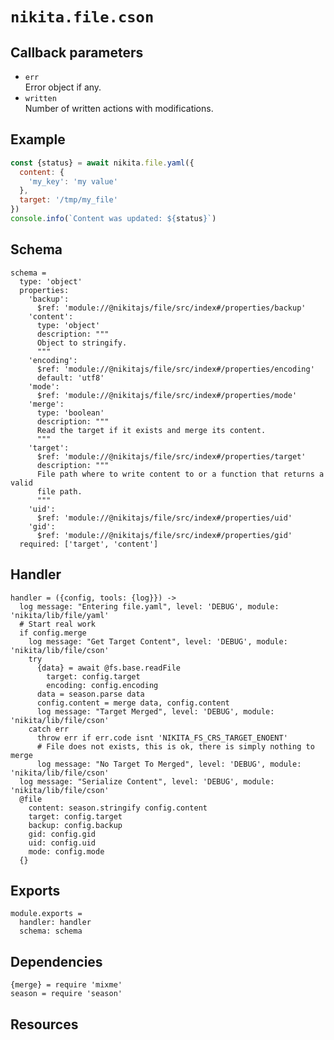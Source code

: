 
# `nikita.file.cson`

## Callback parameters

* `err`   
  Error object if any.   
* `written`   
  Number of written actions with modifications.   

## Example

```js
const {status} = await nikita.file.yaml({
  content: {
    'my_key': 'my value'
  },
  target: '/tmp/my_file'
})
console.info(`Content was updated: ${status}`)
```

## Schema

    schema =
      type: 'object'
      properties:
        'backup':
          $ref: 'module://@nikitajs/file/src/index#/properties/backup'
        'content':
          type: 'object'
          description: """
          Object to stringify.
          """
        'encoding':
          $ref: 'module://@nikitajs/file/src/index#/properties/encoding'
          default: 'utf8'
        'mode':
          $ref: 'module://@nikitajs/file/src/index#/properties/mode'
        'merge':
          type: 'boolean'
          description: """
          Read the target if it exists and merge its content.
          """
        'target':
          $ref: 'module://@nikitajs/file/src/index#/properties/target'
          description: """
          File path where to write content to or a function that returns a valid
          file path.
          """
        'uid':
          $ref: 'module://@nikitajs/file/src/index#/properties/uid'
        'gid':
          $ref: 'module://@nikitajs/file/src/index#/properties/gid'
      required: ['target', 'content']

## Handler

    handler = ({config, tools: {log}}) ->
      log message: "Entering file.yaml", level: 'DEBUG', module: 'nikita/lib/file/yaml'
      # Start real work
      if config.merge
        log message: "Get Target Content", level: 'DEBUG', module: 'nikita/lib/file/cson'
        try
          {data} = await @fs.base.readFile
            target: config.target
            encoding: config.encoding
          data = season.parse data
          config.content = merge data, config.content
          log message: "Target Merged", level: 'DEBUG', module: 'nikita/lib/file/cson'
        catch err
          throw err if err.code isnt 'NIKITA_FS_CRS_TARGET_ENOENT'
          # File does not exists, this is ok, there is simply nothing to merge
          log message: "No Target To Merged", level: 'DEBUG', module: 'nikita/lib/file/cson'
      log message: "Serialize Content", level: 'DEBUG', module: 'nikita/lib/file/cson'
      @file
        content: season.stringify config.content
        target: config.target
        backup: config.backup
        gid: config.gid
        uid: config.uid
        mode: config.mode
      {}

## Exports

    module.exports =
      handler: handler
      schema: schema

## Dependencies

    {merge} = require 'mixme'
    season = require 'season'

## Resources

[season]: https://www.npmjs.com/package/season
